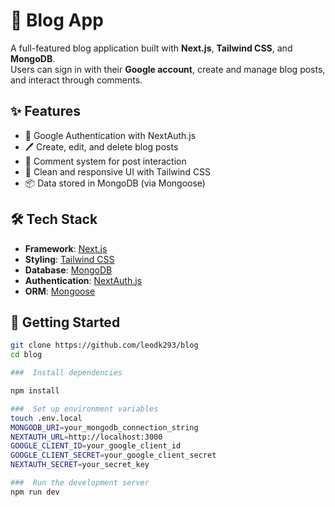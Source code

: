 # 📝 Blog App

A full-featured blog application built with **Next.js**, **Tailwind CSS**, and **MongoDB**.  
Users can sign in with their **Google account**, create and manage blog posts, and interact through comments.

## ✨ Features

- 🔐 Google Authentication with NextAuth.js
- 🖊️ Create, edit, and delete blog posts
- 💬 Comment system for post interaction
- 🌙 Clean and responsive UI with Tailwind CSS
- 📦 Data stored in MongoDB (via Mongoose)

## 🛠️ Tech Stack

- **Framework**: [Next.js](https://nextjs.org/)
- **Styling**: [Tailwind CSS](https://tailwindcss.com/)
- **Database**: [MongoDB](https://www.mongodb.com/)
- **Authentication**: [NextAuth.js](https://next-auth.js.org/)
- **ORM**: [Mongoose](https://mongoosejs.com/)

## 🚀 Getting Started

```bash
git clone https://github.com/leodk293/blog
cd blog

###  Install dependencies

npm install

###  Set up environment variables
touch .env.local
MONGODB_URI=your_mongodb_connection_string
NEXTAUTH_URL=http://localhost:3000
GOOGLE_CLIENT_ID=your_google_client_id
GOOGLE_CLIENT_SECRET=your_google_client_secret
NEXTAUTH_SECRET=your_secret_key

###  Run the development server
npm run dev